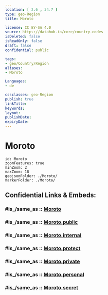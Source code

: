 ```yaml
---
location: [ 2.6 , 34.7 ] 
type: geo-Region
title: Moroto

license: CC BY-SA 4.0
source: https://datahub.io/core/country-codes
isDeleted: false
isReadOnly: false
draft: false
confidential: public

tags:
- geo/Country/Region
aliases:
- Moroto

Languages:
- de

cssclasses: geo-Region
publish: true
linkTitle: 
keywords: 
layout: 
publishDate: 
expiryDate: 
---
```


# Moroto

```leaflet
id: Moroto
zoomFeatures: true 
minZoom: 2 
maxZoom: 18
geojsonFolder: ./Moroto/
markerFolder: ./Moroto/
```


## Confidential Links & Embeds: 

### #is_/same_as :: [Moroto](/_Standards/Earth/Continent/Africa/Africa~Central/Uganda/regions~Uganda/Uganda~North/Moroto.md) 

### #is_/same_as :: [Moroto.public](/_public/Earth/Continent/Africa/Africa~Central/Uganda/regions~Uganda/Uganda~North/Moroto.public.md) 

### #is_/same_as :: [Moroto.internal](/_internal/Earth/Continent/Africa/Africa~Central/Uganda/regions~Uganda/Uganda~North/Moroto.internal.md) 

### #is_/same_as :: [Moroto.protect](/_protect/Earth/Continent/Africa/Africa~Central/Uganda/regions~Uganda/Uganda~North/Moroto.protect.md) 

### #is_/same_as :: [Moroto.private](/_private/Earth/Continent/Africa/Africa~Central/Uganda/regions~Uganda/Uganda~North/Moroto.private.md) 

### #is_/same_as :: [Moroto.personal](/_personal/Earth/Continent/Africa/Africa~Central/Uganda/regions~Uganda/Uganda~North/Moroto.personal.md) 

### #is_/same_as :: [Moroto.secret](/_secret/Earth/Continent/Africa/Africa~Central/Uganda/regions~Uganda/Uganda~North/Moroto.secret.md)

